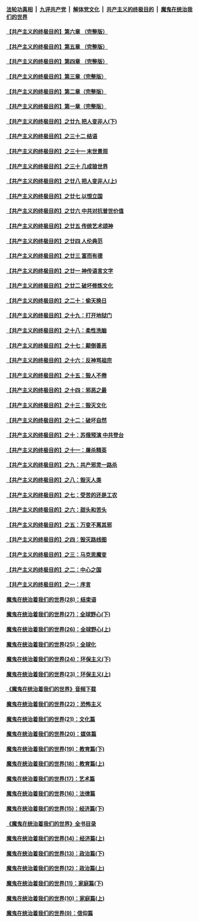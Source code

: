####  [法轮功真相](../../../../basic/blob/master/README.md?t=06111301) &nbsp;|&nbsp; [九评共产党](../../../../9ping.md/blob/master/README.md?t=06111301) &nbsp;|&nbsp; [解体党文化](../../../../jtdwh.md/blob/master/README.md?t=06111301)  &nbsp;|&nbsp; [共产主义的终极目的](../../../../gczydzjmd.md/blob/master/README.md?t=06111301) &nbsp;|&nbsp; [魔鬼在统治我们的世界](../../../../mgztzwmdsj.md/blob/master/README.md?t=06111301) 

#### [【共产主义的终极目的】第六章 （完整版）](../pages/nsc422/n11428913.md?t=06111301) 

#### [【共产主义的终极目的】第五章 （完整版）](../pages/nsc422/n11428912.md?t=06111301) 

#### [【共产主义的终极目的】第四章 （完整版）](../pages/nsc422/n11428907.md?t=06111301) 

#### [【共产主义的终极目的】第三章（完整版）](../pages/nsc422/n11428848.md?t=06111301) 

#### [【共产主义的终极目的】第二章（完整版）](../pages/nsc422/n11428831.md?t=06111301) 

#### [【共产主义的终极目的】第一章（完整版）](../pages/nsc422/n11417651.md?t=06111301) 

#### [【共产主义的终极目的】之廿九 把人变非人(下)](../pages/nsc422/n11344140.md?t=06111301) 

#### [【共产主义的终极目的】之三十二 结语](../pages/nsc422/n11360535.md?t=06111301) 

#### [【共产主义的终极目的】之三十一 末世景观](../pages/nsc422/n11351129.md?t=06111301) 

#### [【共产主义的终极目的】之三十 几成狼世界](../pages/nsc422/n11348280.md?t=06111301) 

#### [【共产主义的终极目的】之廿八 把人变非人(上)](../pages/nsc422/n11340492.md?t=06111301) 

#### [【共产主义的终极目的】之廿七 以恨立国](../pages/nsc422/n11336944.md?t=06111301) 

#### [【共产主义的终极目的】之廿六 中共对抗普世价值](../pages/nsc422/n11324785.md?t=06111301) 

#### [【共产主义的终极目的】之廿五 传统艺术颂神](../pages/nsc422/n11296396.md?t=06111301) 

#### [【共产主义的终极目的】之廿四 人伦典范](../pages/nsc422/n11296397.md?t=06111301) 

#### [【共产主义的终极目的】之廿三 富而有德](../pages/nsc422/n11283598.md?t=06111301) 

#### [【共产主义的终极目的】之廿一 神传语言文字](../pages/nsc422/n11263265.md?t=06111301) 

#### [【共产主义的终极目的】之廿二 破坏修炼文化](../pages/nsc422/n11245728.md?t=06111301) 

#### [【共产主义的终极目的】之二十：偷天换日](../pages/nsc422/n11238846.md?t=06111301) 

#### [【共产主义的终极目的】之十九：打开地狱门](../pages/nsc422/n11206376.md?t=06111301) 

#### [【共产主义的终极目的】之十八：柔性洗脑](../pages/nsc422/n11199994.md?t=06111301) 

#### [【共产主义的终极目的】之十七：颠倒善恶](../pages/nsc422/n11179782.md?t=06111301) 

#### [【共产主义的终极目的】之十六：反神骂祖宗](../pages/nsc422/n11166798.md?t=06111301) 

#### [【共产主义的终极目的】之十五：毁人不倦](../pages/nsc422/n11166792.md?t=06111301) 

#### [【共产主义的终极目的】之十四：邪恶之最](../pages/nsc422/n11150249.md?t=06111301) 

#### [【共产主义的终极目的】之十三：毁灭文化](../pages/nsc422/n11135227.md?t=06111301) 

#### [【共产主义的终极目的】之十二：破坏自然](../pages/nsc422/n11135214.md?t=06111301) 

#### [【共产主义的终极目的】之十：苏俄预演 中共登台](../pages/nsc422/n11118424.md?t=06111301) 

#### [【共产主义的终极目的】之十一：屠杀精英](../pages/nsc422/n11118442.md?t=06111301) 

#### [【共产主义的终极目的】之九：共产邪灵一路杀](../pages/nsc422/n11114139.md?t=06111301) 

#### [【共产主义的终极目的】之八：毁灭人类](../pages/nsc422/n11108503.md?t=06111301) 

#### [【共产主义的终极目的】之七：受苦的还是工农](../pages/nsc422/n11101809.md?t=06111301) 

#### [【共产主义的终极目的】之六：甜头和苦头](../pages/nsc422/n11096971.md?t=06111301) 

#### [【共产主义的终极目的】之五：万变不离其邪](../pages/nsc422/n11091285.md?t=06111301) 

#### [【共产主义的终极目的】之四：毁灭路线图](../pages/nsc422/n11086284.md?t=06111301) 

#### [【共产主义的终极目的】之三：马克思魔变](../pages/nsc422/n11061941.md?t=06111301) 

#### [【共产主义的终极目的】之二：中心之国](../pages/nsc422/n11047728.md?t=06111301) 

#### [【共产主义的终极目的】之一：序言](../pages/nsc422/n11086077.md?t=06111301) 

#### [魔鬼在统治着我们的世界(28)：结束语](../pages/nsc422/n10936246.md?t=06111301) 

#### [魔鬼在统治着我们的世界(27)：全球野心(下)](../pages/nsc422/n10928319.md?t=06111301) 

#### [魔鬼在统治着我们的世界(26)：全球野心(上)](../pages/nsc422/n10900318.md?t=06111301) 

#### [魔鬼在统治着我们的世界(25)：全球化](../pages/nsc422/n10788205.md?t=06111301) 

#### [魔鬼在统治着我们的世界(24)：环保主义(下)](../pages/nsc422/n10695307.md?t=06111301) 

#### [魔鬼在统治着我们的世界(23)：环保主义(上)](../pages/nsc422/n10688613.md?t=06111301) 

#### [《魔鬼在统治着我们的世界》音频下载](../pages/nsc422/n10635553.md?t=06111301) 

#### [魔鬼在统治着我们的世界(22)：恐怖主义](../pages/nsc422/n10614727.md?t=06111301) 

#### [魔鬼在统治着我们的世界(21)：文化篇](../pages/nsc422/n10597706.md?t=06111301) 

#### [魔鬼在统治着我们的世界(20)：媒体篇](../pages/nsc422/n10586579.md?t=06111301) 

#### [魔鬼在统治着我们的世界(19)：教育篇(下)](../pages/nsc422/n10564808.md?t=06111301) 

#### [魔鬼在统治着我们的世界(18)：教育篇(上)](../pages/nsc422/n10526970.md?t=06111301) 

#### [魔鬼在统治着我们的世界(17)：艺术篇](../pages/nsc422/n10499093.md?t=06111301) 

#### [魔鬼在统治着我们的世界(16)：法律篇](../pages/nsc422/n10485969.md?t=06111301) 

#### [魔鬼在统治着我们的世界(15)：经济篇(下)](../pages/nsc422/n10469975.md?t=06111301) 

#### [《魔鬼在统治着我们的世界》全书目录](../pages/nsc422/n10464261.md?t=06111301) 

#### [魔鬼在统治着我们的世界(14)：经济篇(上)](../pages/nsc422/n10457370.md?t=06111301) 

#### [魔鬼在统治着我们的世界(13)：政治篇(下)](../pages/nsc422/n10448270.md?t=06111301) 

#### [魔鬼在统治着我们的世界(12)：政治篇(上)](../pages/nsc422/n10444576.md?t=06111301) 

#### [魔鬼在统治着我们的世界(11)：家庭篇(下)](../pages/nsc422/n10440961.md?t=06111301) 

#### [魔鬼在统治着我们的世界(10)：家庭篇(上)](../pages/nsc422/n10435448.md?t=06111301) 

#### [魔鬼在统治着我们的世界(9)：信仰篇](../pages/nsc422/n10432159.md?t=06111301) 

